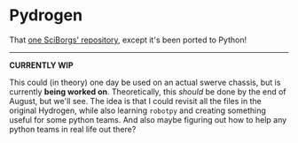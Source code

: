 # Pydrogen

That [one SciBorgs' repository](https://github.com/SciBorgs/Hydrogen), except it's been ported to Python!

---

**CURRENTLY WIP**

This could (in theory) one day be used on an actual swerve chassis, but is currently **being worked on**. Theoretically, this *should* be done by the end of August, but we'll see. The idea is that I could revisit all the files in the original Hydrogen, while also learning `robotpy` and creating something useful for some python teams. And also maybe figuring out how to help any python teams in real life out there?

